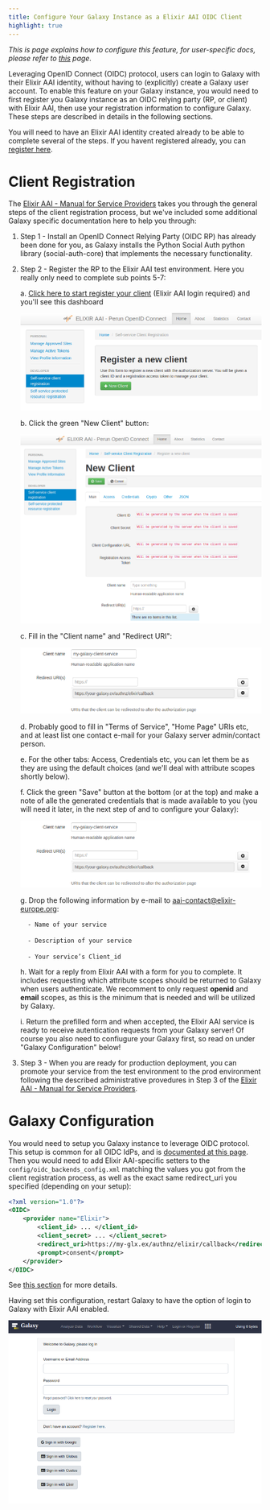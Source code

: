 ```yaml
---
title: Configure Your Galaxy Instance as a Elixir AAI OIDC Client
highlight: true
---
```


_This is page explains how to configure this feature, for user-specific docs, please refer to [this](/src/authnz/use/oidc/idps/elixir-aai/index.md) page._


Leveraging OpenID Connect (OIDC) protocol, users can login to Galaxy with their
Elixir AAI identity, without having to (explicitly) create a Galaxy user account. To
enable this feature on your Galaxy instance, you would need to first register
you Galaxy instance as an OIDC relying party (RP, or client) with Elixir AAI, then
use your registration information to configure Galaxy. These steps are described
in details in the following sections.

You will need to have an Elixir AAI identity created already to be able to complete several of the steps. If you havent registered already, you can [register here](https://www.elixir-europe.org/register/).

# Client Registration

The [Elixir AAI - Manual for Service Providers](https://docs.google.com/document/d/1ihb0hH2YJqSCPZS0syVpvAOeQP1HTxdf_XMsZZLe_W0/edit) takes you through the general steps of the client registration process, but we've included some additional Galaxy specific documentation here to help you through:

1. Step 1 - Install an OpenID Connect Relying Party (OIDC RP) has already been done for you, as Galaxy installs the Python Social Auth python library (social-auth-core) that implements the necessary functionality.

2. Step 2 - Register the RP to the Elixir AAI test environment. Here you really only need to complete sub points 5-7:

    a. [Click here to start register your client](https://login.elixir-czech.org/oidc/manage/dev/dynreg) (Elixir AAI login required) and you'll see this dashboard 

    ![image](/src/authnz/config/oidc/idps/elixir-aai/register-a-new-client-1.png)

    b. Click the green "New Client" button:

    ![image](/src/authnz/config/oidc/idps/elixir-aai/register-a-new-client-2.png)

    c. Fill in the "Client name" and "Redirect URI":

    ![image](/src/authnz/config/oidc/idps/elixir-aai/register-a-new-client-3.png)

    d. Probably good to fill in "Terms of Service", "Home Page" URIs etc, and at least list one contact e-mail for your Galaxy server admin/contact person.

    e. For the other tabs: Access, Credentials etc, you can let them be as they are using the default choices (and we'll deal with attribute scopes shortly below).

    f. Click the green "Save" button at the bottom (or at the top) and make a note of alle the generated credentials that is made available to you (you will need it later, in the next step of and to configure your Galaxy):

    ![image](/src/authnz/config/oidc/idps/elixir-aai/register-a-new-client-3.png)

    g. Drop the following information by e-mail to aai-contact@elixir-europe.org: 

         - Name of your service

         - Description of your service

         - Your service’s Client_id

    h. Wait for a reply from Elixir AAI with a form for you to complete. It includes requesting which attribute scopes should be returned to Galaxy when users authenticate. We recomment to only request **openid** and **email** scopes, as this is the minimum that is needed and will be utilized by Galaxy.

    i. Return the prefilled form and when accepted, the Elixir AAI service is ready to receive autentication requests from your Galaxy server! Of course you also need to confiugure your Galaxy first, so read on under "Galaxy Configuration" below!  

   
3. Step 3 - When you are ready for production deployment, you can promote your service from the test environment to the prod environment following the described administrative provedures in Step 3 of the  [Elixir AAI - Manual for Service Providers](https://docs.google.com/document/d/1ihb0hH2YJqSCPZS0syVpvAOeQP1HTxdf_XMsZZLe_W0/edit).






# Galaxy Configuration

You would need to setup you Galaxy instance to leverage OIDC protocol.
This setup is common for all OIDC IdPs, and is
[documented at this page](/src/authnz/config/oidc/index.md#configure-oidc-backends).
Then you would need to add Elixir AAI-specific setters to the `config/oidc_backends_config.xml` matching the values you got from the client registration process, as well as the exact same redirect_uri you specified (depending on your setup):

```xml
<?xml version="1.0"?>
<OIDC>
    <provider name="Elixir">
        <client_id> ... </client_id>
        <client_secret> ... </client_secret>
        <redirect_uri>https://my-glx.ex/authnz/elixir/callback</redirect_uri>
        <prompt>consent</prompt>
    </provider>
</OIDC>
```

See [this section](/src/authnz/config/oidc/index.md#supported-oidc-idps)
for more details.


Having set this configuration, restart Galaxy to have the option of login to
Galaxy with Elixir AAI enabled.

![image](/src/authnz/config/oidc/idps/elixir-aai/login-including-elixir.png)